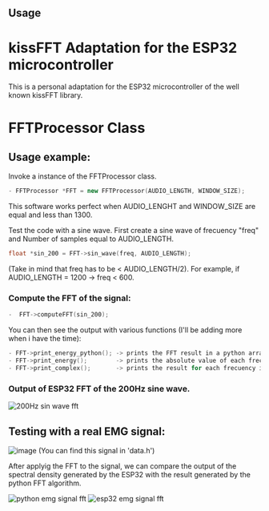 
## Usage
# kissFFT Adaptation for the ESP32 microcontroller
This is a personal adaptation for the ESP32 microcontroller of the well known kissFFT library.

# FFTProcessor Class

## Usage example:
Invoke a instance of the FFTProcessor class.

```cpp
- FFTProcessor *FFT = new FFTProcessor(AUDIO_LENGTH, WINDOW_SIZE);
```

This software works perfect when AUDIO_LENGHT and WINDOW_SIZE are equal and less than 1300.

Test the code with a sine wave. First create a sine wave of frecuency "freq" and Number of samples equal to AUDIO_LENGTH.

```cpp
float *sin_200 = FFT->sin_wave(freq, AUDIO_LENGTH);
```

(Take in mind that freq has to be < AUDIO_LENGTH/2). For example, if AUDIO_LENGTH = 1200 -> freq < 600.

### Compute the FFT of the signal:
```cpp
-  FFT->computeFFT(sin_200);
```
You can then see the output with various functions (I'll be adding more when i have the time):

```cpp
- FFT->print_energy_python(); -> prints the FFT result in a python array style.
- FFT->print_energy();        -> prints the absolute value of each frecuency.
- FFT->print_complex();       -> prints the result for each frecuency in their complex format ( real + i*imag )
```
### Output of ESP32 FFT of the 200Hz sine wave.

![200Hz sin wave fft](https://user-images.githubusercontent.com/41343686/141875356-c7e3b483-ca7f-425b-bfeb-1dcaa2ff554a.png)

## Testing with a real EMG signal:

![image](https://user-images.githubusercontent.com/41343686/141875865-fa76f403-e9cb-4532-89d5-9ba9c51fe527.png)
(You can find this signal in 'data.h')

After applyig the FFT to the signal, we can compare the output of the spectral density generated by the ESP32 with the result generated by the python FFT algorithm.


![python emg signal fft](https://user-images.githubusercontent.com/41343686/141876814-95bcc92b-38c7-4c03-9b69-a4032b27fb6c.png)  ![esp32 emg signal fft](https://user-images.githubusercontent.com/41343686/141876825-fc47e2eb-fbd2-49cb-b3ee-90797f9900e4.png)



